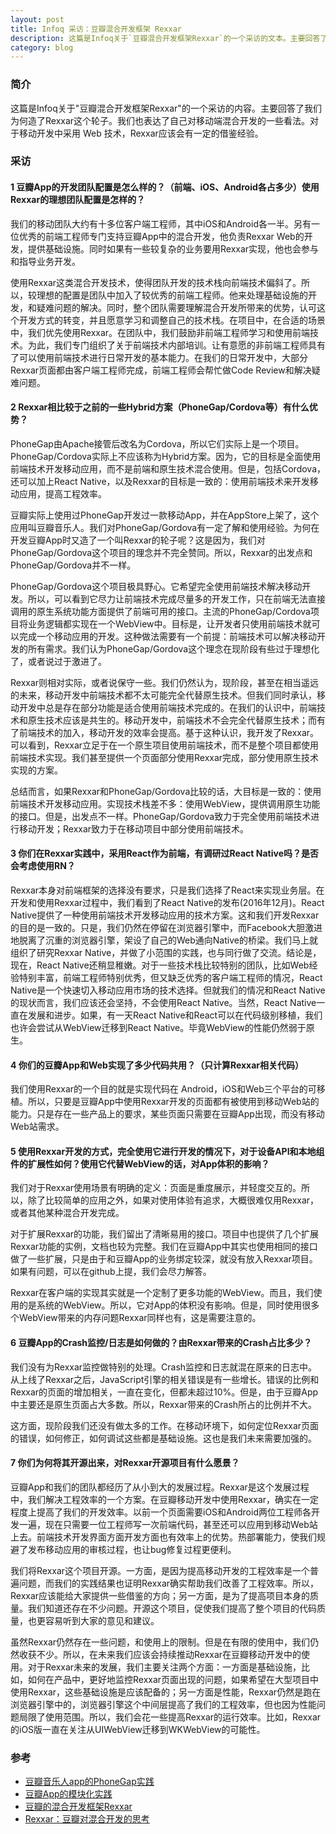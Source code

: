 ```yaml
---
layout: post
title: Infoq 采访：豆瓣混合开发框架 Rexxar
description: 这篇是Infoq关于`豆瓣混合开发框架Rexxar`的一个采访的文本。主要回答了我们为何造了Rexxar这个轮子。我们也表达了自己对移动端混合开发的一些看法。对于在移动开发中采用Web技术，Rexxar应该会有一定的借鉴经验。
category: blog
---
```


### 简介

这篇是Infoq关于"豆瓣混合开发框架Rexxar"的一个采访的内容。主要回答了我们为何造了Rexxar这个轮子。我们也表达了自己对移动端混合开发的一些看法。对于移动开发中采用 Web 技术，Rexxar应该会有一定的借鉴经验。

### 采访

#### 1 豆瓣App的开发团队配置是怎么样的？（前端、iOS、Android各占多少）使用Rexxar的理想团队配置是怎样的？

我们的移动团队大约有十多位客户端工程师，其中iOS和Android各一半。另有一位优秀的前端工程师专门支持豆瓣App中的混合开发，他负责Rexxar Web的开发，提供基础设施。同时如果有一些较复杂的业务要用Rexxar实现，他也会参与和指导业务开发。

使用Rexxar这类混合开发技术，使得团队开发的技术栈向前端技术偏斜了。所以，较理想的配置是团队中加入了较优秀的前端工程师。他来处理基础设施的开发，和疑难问题的解决。同时，整个团队需要理解混合开发所带来的优势，认可这个开发方式的转变，并且愿意学习和调整自己的技术栈。在项目中，在合适的场景中，我们优先使用Rexxar。在团队中，我们鼓励非前端工程师学习和使用前端技术。为此，我们专门组织了关于前端技术内部培训。让有意愿的非前端工程师具有了可以使用前端技术进行日常开发的基本能力。在我们的日常开发中，大部分Rexxar页面都由客户端工程师完成，前端工程师会帮忙做Code Review和解决疑难问题。

#### 2 Rexxar相比较于之前的一些Hybrid方案（PhoneGap/Cordova等）有什么优势？

PhoneGap由Apache接管后改名为Cordova，所以它们实际上是一个项目。PhoneGap/Cordova实际上不应该称为Hybrid方案。因为，它的目标是全面使用前端技术开发移动应用，而不是前端和原生技术混合使用。但是，包括Cordova，还可以加上React Native，以及Rexxar的目标是一致的：使用前端技术来开发移动应用，提高工程效率。

豆瓣实际上使用过PhoneGap开发过一款移动App，并在AppStore上架了，这个应用叫豆瓣音乐人。我们对PhoneGap/Gordova有一定了解和使用经验。为何在开发豆瓣App时又造了一个叫Rexxar的轮子呢？这是因为，我们对PhoneGap/Gordova这个项目的理念并不完全赞同。所以，Rexxar的出发点和PhoneGap/Gordova并不一样。

PhoneGap/Gordova这个项目极具野心。它希望完全使用前端技术解决移动开发。所以，可以看到它尽力让前端技术完成尽量多的开发工作，只在前端无法直接调用的原生系统功能方面提供了前端可用的接口。主流的PhoneGap/Cordova项目将业务逻辑都实现在一个WebView中。目标是，让开发者只使用前端技术就可以完成一个移动应用的开发。这种做法需要有一个前提：前端技术可以解决移动开发的所有需求。我们认为PhoneGap/Gordova这个理念在现阶段有些过于理想化了，或者说过于激进了。

Rexxar则相对实际，或者说保守一些。我们仍然认为，现阶段，甚至在相当遥远的未来，移动开发中前端技术都不太可能完全代替原生技术。但我们同时承认，移动开发中总是存在部分功能是适合使用前端技术完成的。在我们的认识中，前端技术和原生技术应该是共生的。移动开发中，前端技术不会完全代替原生技术；而有了前端技术的加入，移动开发的效率会提高。基于这种认识，我开发了Rexxar。可以看到，Rexxar立足于在一个原生项目使用前端技术，而不是整个项目都使用前端技术实现。我们甚至提供一个页面部分使用Rexxar完成，部分使用原生技术实现的方案。

总结而言，如果Rexxar和PhoneGap/Gordova比较的话，大目标是一致的：使用前端技术开发移动应用。实现技术栈差不多：使用WebView，提供调用原生功能的接口。但是，出发点不一样。PhoneGap/Gordova致力于完全使用前端技术进行移动开发；Rexxar致力于在移动项目中部分使用前端技术。

#### 3 你们在Rexxar实践中，采用React作为前端，有调研过React Native吗？是否会考虑使用RN？

Rexxar本身对前端框架的选择没有要求，只是我们选择了React来实现业务层。在开发和使用Rexxar过程中，我们看到了React Native的发布(2016年12月)。React Native提供了一种使用前端技术开发移动应用的技术方案。这和我们开发Rexxar的目的是一致的。只是，我们仍然在停留在浏览器引擎中，而Facebook大胆激进地脱离了沉重的浏览器引擎，架设了自己的Web通向Native的桥梁。我们马上就组织了研究Rexxar Native，并做了小范围的实践，也与同行做了交流。结论是，现在，React Native还稍显稚嫩。对于一些技术栈比较特别的团队，比如Web经验特别丰富，前端工程师特别优秀，但又缺乏优秀的客户端工程师的情况，React Native是一个快速切入移动应用市场的技术选择。但就我们的情况和React Native的现状而言，我们应该还会坚持，不会使用React Native。当然，React Native一直在发展和进步。如果，有一天React Native和React可以在代码级别移植，我们也许会尝试从WebView迁移到React Native。毕竟WebView的性能仍然弱于原生。

#### 4 你们的豆瓣App和Web实现了多少代码共用？（只计算Rexxar相关代码）

我们使用Rexxar的一个目的就是实现代码在 Android，iOS和Web三个平台的可移植。所以，只要是豆瓣App中使用Rexxar开发的页面都有被使用到移动Web站的能力。只是存在一些产品上的要求，某些页面只需要在豆瓣App出现，而没有移动 Web站需求。

#### 5 使用Rexxar开发的方式，完全使用它进行开发的情况下，对于设备API和本地组件的扩展性如何？使用它代替WebView的话，对App体积的影响？

我们对于Rexxar使用场景有明确的定义：页面是重度展示，并轻度交互的。所以，除了比较简单的应用之外，如果对使用体验有追求，大概很难仅用Rexxar，或者其他某种混合开发完成。

对于扩展Rexxar的功能，我们留出了清晰易用的接口。项目中也提供了几个扩展Rexxar功能的实例，文档也较为完整。我们在豆瓣App中其实也使用相同的接口做了一些扩展，只是由于和豆瓣App的业务绑定较深，就没有放入Rexxar项目。如果有问题，可以在github上提，我们会尽力解答。

Rexxar在客户端的实现其实就是一个定制了更多功能的WebView。而且，我们使用的是系统的WebView。所以，它对App的体积没有影响。但是，同时使用很多个WebView带来的内存问题Rexxar同样也有，这是需要注意的。

#### 6 豆瓣App的Crash监控/日志是如何做的？由Rexxar带来的Crash占比多少？

我们没有为Rexxar监控做特别的处理。Crash监控和日志就混在原来的日志中。从上线了Rexxar之后，JavaScript引擎的相关错误是有一些增长。错误的比例和Rexxar的页面的增加相关，一直在变化，但都未超过10%。但是，由于豆瓣App中主要还是原生页面占大多数。所以，Rexxar带来的Crash所占的比例并不大。

这方面，现阶段我们还没有做太多的工作。在移动环境下，如何定位Rexxar页面的错误，如何修正，如何调试这些都是基础设施。这也是我们未来需要加强的。

#### 7 你们为何将其开源出来，对Rexxar开源项目有什么愿景？

豆瓣App和我们的团队都经历了从小到大的发展过程。Rexxar是这个发展过程中，我们解决工程效率的一个方案。在豆瓣移动开发中使用Rexxar，确实在一定程度上提高了我们的开发效率。以前一个页面需要iOS和Android两位工程师各开发一遍，现在只需要一位工程师写一次前端代码，甚至还可以应用到移动Web站上去。前端技术开发界面方面开发方面也有效率上的优势。热部署能力，使我们规避了发布移动应用的审核过程，也让bug修复过程更便利。

我们将Rexxar这个项目开源。一方面，是因为提高移动开发的工程效率是一个普遍问题，而我们的实践结果也证明Rexxar确实帮助我们改善了工程效率。所以，Rexxar应该能给大家提供一些借鉴的方向；另一方面，是为了提高项目本身的质量。我们知道还存在不少问题。开源这个项目，促使我们提高了整个项目的代码质量，也更容易听到大家的意见和建议。

虽然Rexxar仍然存在一些问题，和使用上的限制。但是在有限的使用中，我们仍然收获不少。所以，在未来我们应该会持续推动Rexxar在豆瓣移动开发中的使用。对于Rexxar未来的发展，我们主要关注两个方面：一方面是基础设施，比如，如何在产品中，更好地监控Rexxar页面出现的问题，如果希望在大型项目中使用Rexxar，这些基础设施是应该配备的；另一方面是性能，Rexxar仍然是跑在浏览器引擎中的，浏览器引擎这个中间层提高了我们的工程效率，但也因为性能问题局限了使用范围。所以，我们会花一些提高Rexxar的运行效率。比如，Rexxar的iOS版一直在关注从UIWebView迁移到WKWebView的可能性。

### 参考

- [豆瓣音乐人app的PhoneGap实践](http://www.infoq.com/cn/news/2013/10/douban-artist-PhoneGap-practice)
- [豆瓣App的模块化实践](http://lincode.github.io/Modularity)
- [豆瓣的混合开发框架Rexxar](http://lincode.github.io/Rexxar-OpenSource)
- [Rexxar：豆瓣对混合开发的思考](https://mp.weixin.qq.com/s?__biz=MzA3ODg4MDk0Ng==&mid=2651112909&idx=1&sn=cf3949b08f602e40e7125b0a4b5b184c)
